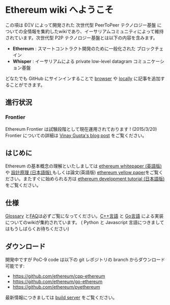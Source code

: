 # Ethereum wiki へようこそ

この項は ÐΞV によって開発された 次世代型 PeerToPeer テクノロジー基盤 についての全情報を集約したwikiであり、イーサリアムコミュニティによって維持されています。次世代型 P2P テクノロジー基盤とは以下の内容を含みます。  
* **Ethereum** : スマートコントラクト開発のために一般化された ブロックチェイン   
* **Whisper** : イーサリアムによる private low-level datagram コミュニケーション基盤

どなたでも GitHub にサインインすることで [browser](https://help.github.com/articles/editing-wiki-pages-via-the-online-interface) や [locally](https://help.github.com/articles/adding-and-editing-wiki-pages-locally) に記事を追加することができます。

## 進行状況 

### Frontier 

Ethereum Frontier は試験段階として現在運用されております ! (2015/3/20)  
Frontier についての詳細は [Vinay Gupta's blog post](https://blog.ethereum.org/2015/03/03/ethereum-launch-process/) をご覧ください。

## はじめに
Ethereum の基本概念の理解といたしましては [ethereum whitepaper (英語版) ](https://github.com/ethereum/wiki/wiki/White-Paper) や [設計原理 (日本語版) ](https://github.com/ethereum/wiki/wiki/%5BJapanese%5D-Design-Rationale--(設計原理)) もしくは論文(英語版) [ethereum yellow paper](http://gavwood.com/Paper.pdf)をご覧ください。またすぐに始められる方は [ethereum development tutorial (日本語版) ](https://github.com/ethereum/wiki/wiki/%5BJapanese%5D--Ethereum-Development-Tutorial) をご覧ください。

## 仕様
[Glossary](https://github.com/ethereum/wiki/wiki/Glossary) と[FAQ](https://github.com/ethereum/wiki/wiki/FAQ)は必ずご覧になってください。[C++言語](https://github.com/ethereum/cpp-ethereum/wiki) と [Go言語](https://github.com/ethereum/go-ethereum/wiki) による実装についてのwikiが集約されています。 ( Python と Javascript 言語につきましてはもうしばらくお待ちください)

## ダウンロード
開発中ですが PoC-9 code は以下の git レポジトリの branch からダウンロード可能です:
- https://github.com/ethereum/cpp-ethereum
- https://github.com/ethereum/go-ethereum
- https://github.com/ethereum/pyethereum

最新情報につきましては [build server](http://build.ethdev.com/console) をご覧ください。